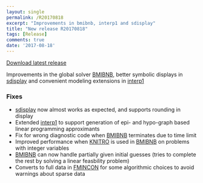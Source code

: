 ```yaml
---
layout: single
permalink: /R20170818
excerpt: "Improvements in bmibnb, interp1 and sdisplay"
title: "New release R20170818"
tags: [Release]
comments: true
date: '2017-08-18'
---
```


[Download latest release](/download)

Improvements in the global solver [BMIBNB](/solver/bmibnb), better symbolic displays in [sdisplay](/command/sdisplay) and convenient modeling extensions in [interp1](command/support)

### Fixes

* [sdisplay](/command/sdisplay) now almost works as expected, and supports rounding in display
* Extended [interp1](command/interp1) to support generation of epi- and hypo-graph based linear programming approximants
* Fix for wrong diagnostic code when [BMIBNB](/solver/bmibnb) terminates due to time limit
* Improved performance when [KNITRO](/solver/knitro) is used in [BMIBNB](/solver/bmibnb) on problems with integer variables
* [BMIBNB](/solver/bmibnb) can now handle partially given initial guesses (tries to complete the rest by solving a linear feasbility problem)
* Converts to full data in [FMINCON](/solver/fmincon) for some algorithmic choices to avoid warnings about sparse data




